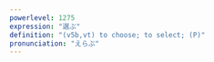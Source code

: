```yaml
---
powerlevel: 1275
expression: "選ぶ"
definition: "(v5b,vt) to choose; to select; (P)"
pronunciation: "えらぶ"
---
```


